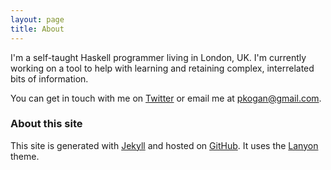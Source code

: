 ```yaml
---
layout: page
title: About
---
```


I'm a self-taught Haskell programmer living in London, UK. I'm currently working on a tool to help with learning and retaining complex, interrelated bits of information.

You can get in touch with me on [Twitter](https://twitter.com/pavel_kogan) or email me at [pkogan@gmail.com](mailto:pkogan@gmail.com).

### About this site

This site is generated with [Jekyll](https://github.com/jekyll/jekyll) and hosted on [GitHub](https://github.com). It uses the [Lanyon](http://lanyon.getpoole.com/) theme.
